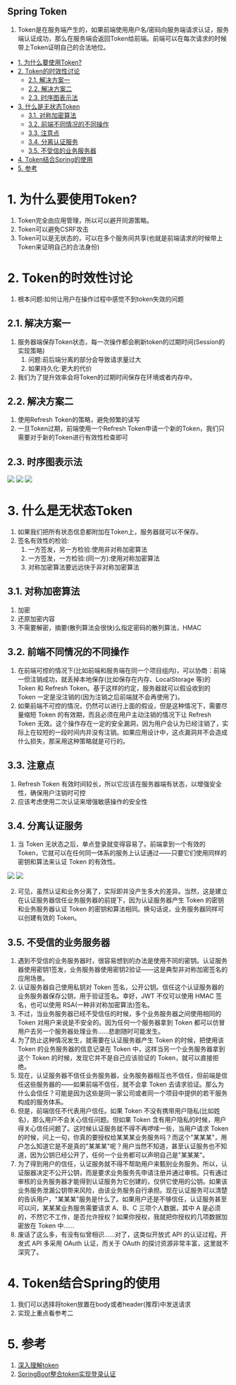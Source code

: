 Spring Token
---

1. Token是在服务端产生的，如果前端使用用户名/密码向服务端请求认证，服务端认证成功，那么在服务端会返回Token给前端。前端可以在每次请求的时候带上Token证明自己的合法地位。

<!-- TOC -->

- [1. 为什么要使用Token?](#1-为什么要使用token)
- [2. Token的时效性讨论](#2-token的时效性讨论)
  - [2.1. 解决方案一](#21-解决方案一)
  - [2.2. 解决方案二](#22-解决方案二)
  - [2.3. 时序图表示法](#23-时序图表示法)
- [3. 什么是无状态Token](#3-什么是无状态token)
  - [3.1. 对称加密算法](#31-对称加密算法)
  - [3.2. 前端不同情况的不同操作](#32-前端不同情况的不同操作)
  - [3.3. 注意点](#33-注意点)
  - [3.4. 分离认证服务](#34-分离认证服务)
  - [3.5. 不受信的业务服务器](#35-不受信的业务服务器)
- [4. Token结合Spring的使用](#4-token结合spring的使用)
- [5. 参考](#5-参考)

<!-- /TOC -->

# 1. 为什么要使用Token?
1. Token完全由应用管理，所以可以避开同源策略。
2. Token可以避免CSRF攻击
3. Token可以是无状态的，可以在多个服务间共享(也就是前端请求的时候带上Token来证明自己的合法身份)

# 2. Token的时效性讨论
1. 根本问题:如何让用户在操作过程中感觉不到token失效的问题

## 2.1. 解决方案一
1. 服务器端保存Token状态，每一次操作都会刷新token的过期时间(Session的实现策略)
   1. 问题:前后端分离的部分会导致请求量过大
   2. 如果持久化:更大的代价
2. 我们为了提升效率会将Token的过期时间保存在环境或者内存中。

## 2.2. 解决方案二
1. 使用Refresh Token的策略，避免频繁的读写
2. 一旦Token过期，前端使用一个Refresh Token申请一个新的Token，我们只需要对于新的Token进行有效性检查即可

## 2.3. 时序图表示法
![](img/token/1.png)
![](img/token/2.png)
![](img/token/3.png)

# 3. 什么是无状态Token
1. 如果我们把所有状态信息都附加在Token上，服务器就可以不保存。
2. 签名有效性的检验:
   1. 一方签发，另一方检验:使用非对称加密算法
   2. 一方签发，一方检验:(同一方):使用对称加密算法
   3. 对称加密算法要远远快于非对称加密算法

## 3.1. 对称加密算法
1. 加密
2. 还原加密内容
3. 不需要解密，摘要(散列算法会很快)么指定密码的散列算法，HMAC

## 3.2. 前端不同情况的不同操作
1. 在前端可控的情况下(比如前端和服务端在同一个项目组内)，可以协商：前端一但注销成功，就丢掉本地保存(比如保存在内存、LocalStorage 等)的 Token 和 Refresh Token。基于这样的约定，服务器就可以假设收到的 Token 一定是没注销的(因为注销之后前端就不会再使用了)。
2. 如果前端不可控的情况，仍然可以进行上面的假设，但是这种情况下，需要尽量缩短 Token 的有效期，而且必须在用户主动注销的情况下让 Refresh Token 无效。这个操作存在一定的安全漏洞，因为用户会认为已经注销了，实际上在较短的一段时间内并没有注销。如果应用设计中，这点漏洞并不会造成什么损失，那采用这种策略就是可行的。

## 3.3. 注意点
1. Refresh Token 有效时间较长，所以它应该在服务器端有状态，以增强安全性，确保用户注销时可控
2. 应该考虑使用二次认证来增强敏感操作的安全性

## 3.4. 分离认证服务
1. 当 Token 无状态之后，单点登录就变得容易了。前端拿到一个有效的 Token，它就可以在任何同一体系的服务上认证通过——只要它们使用同样的密钥和算法来认证 Token 的有效性。

![](img/token/4.png)
![](img/token/5.png)

2. 可见，虽然认证和业务分离了，实际即并没产生多大的差异。当然，这是建立在认证服务器信任业务服务器的前提下，因为认证服务器产生 Token 的密钥和业务服务器认证 Token 的密钥和算法相同。换句话说，业务服务器同样可以创建有效的 Token。

## 3.5. 不受信的业务服务器
1. 遇到不受信的业务服务器时，很容易想到的办法是使用不同的密钥。认证服务器使用密钥1签发，业务服务器使用密钥2验证——这是典型非对称加密签名的应用场景。
2. 认证服务器自己使用私钥对 Token 签名，公开公钥。信任这个认证服务器的业务服务器保存公钥，用于验证签名。幸好，JWT 不仅可以使用 HMAC 签名，也可以使用 RSA(一种非对称加密算法)签名。
3. 不过，当业务服务器已经不受信任的时候，多个业务服务器之间使用相同的 Token 对用户来说是不安全的。因为任何一个服务器拿到 Token 都可以仿冒用户去另一个服务器处理业务……悲剧随时可能发生。
4. 为了防止这种情况发生，就需要在认证服务器产生 Token 的时候，把使用该 Token 的业务服务器的信息记录在 Token 中，这样当另一个业务服务器拿到这个 Token 的时候，发现它并不是自己应该验证的 Token，就可以直接拒绝。
5. 现在，认证服务器不信任业务服务器，业务服务器相互也不信任，但前端是信任这些服务器的——如果前端不信任，就不会拿 Token 去请求验证。那么为什么会信任？可能是因为这些是同一家公司或者同一个项目中提供的若干服务构成的服务体系。
6. 但是，前端信任不代表用户信任。如果 Token 不没有携带用户隐私(比如姓名)，那么用户不会关心信任问题。但如果 Token 含有用户隐私的时候，用户得关心信任问题了。这时候认证服务就不得不再啰嗦一些，当用户请求 Token 的时候，问上一句，你真的要授权给某某某业务服务吗？而这个"某某某"，用户怎么知道它是不是真的"某某某"呢？用户当然不知道，甚至认证服务也不知道，因为公钥已经公开了，任何一个业务都可以声明自己是"某某某"。
7. 为了得到用户的信任，认证服务就不得不帮助用户来甄别业务服务。所以，认证服器决定不公开公钥，而是要求业务服务先申请注册并通过审核。只有通过审核的业务服务器才能得到认证服务为它创建的，仅供它使用的公钥。如果该业务服务泄漏公钥带来风险，由该业务服务自行承担。现在认证服务可以清楚的告诉用户，"某某某"服务是什么了。如果用户还是不够信任，认证服务甚至可以问，某某某业务服务需要请求  A、B、C 三项个人数据，其中 A 是必须的，不然它不工作，是否允许授权？如果你授权，我就把你授权的几项数据加密放在 Token 中……
8. 废话了这么多，有没有似曾相识……对了，这类似开放式 API 的认证过程。开发式 API 多采用 OAuth 认证，而关于 OAuth 的探讨资源非常丰富，这里就不深究了。

# 4. Token结合Spring的使用
1. 我们可以选择将token放置在body或者header(推荐)中发送请求
2. 实现上重点看参考二

# 5. 参考
1. <a href = "https://www.cnblogs.com/xuxinstyle/p/9675541.html">深入理解token</a>
2. <a href = "https://blog.csdn.net/baidu_41881054/article/details/91991539">SpringBoot整合token实现登录认证</a>